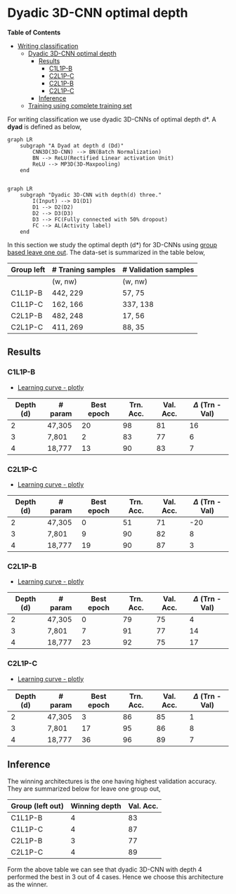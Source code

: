 # Dyadic 3D-CNN optimal depth

<!-- markdown-toc start - Don't edit this section. Run M-x markdown-toc-refresh-toc -->
**Table of Contents**

- [Writing classification](#writing-classification)
    - [Dyadic 3D-CNN optimal depth](#dyadic-3d-cnn-optimal-depth)
        - [Results](#results)
            - [C1L1P-B](#c1l1p-b)
            - [C2L1P-C](#c2l1p-c)
            - [C2L1P-B](#c2l1p-b)
            - [C2L1P-C](#c2l1p-c-1)
        - [Inference](#inference)
    - [Training using complete training set](#training-using-complete-training-set)

<!-- markdown-toc end -->

For writing classification we use dyadic 3D-CNNs of optimal depth d*. A **dyad** is defined as below,

```mermaid 
graph LR
	subgraph "A Dyad at depth d (Dd)"
		CNN3D(3D-CNN) --> BN(Batch Normalization)
		BN --> ReLU(Rectified Linear activation Unit)
		ReLU --> MP3D(3D-Maxpooling)
	end
	

```

```mermaid
graph LR
	subgraph "Dyadic 3D-CNN with depth(d) three."
		I(Input) --> D1(D1)
		D1 --> D2(D2)
		D2 --> D3(D3)
		D3 --> FC(Fully connected with 50% dropout)
		FC --> AL(Activity label)
	end

```

In this section we study the optimal depth (d*) for 3D-CNNs using [group based leave one out](../dataset/trimmed_video_group_split.md). The data-set is summarized in the table below,

| Group left | # Traning samples | # Validation samples |
|------------|-------------------|----------------------|
|            | (w, nw)           | (w, nw)              |
| C1L1P-B    | 442, 229          | 57, 75               |
| C1L1P-C    | 162, 166          | 337, 138             |
| C2L1P-B    | 482, 248          | 17, 56               |
| C2L1P-C    | 411, 269          | 88, 35               |

## Results
### C1L1P-B

- [Learning curve - plotly](./learning-curves/group-leave-one-out/wnw_C1L1P-B.html)

| Depth (d) | # param | Best epoch | Trn. Acc. | Val. Acc. | $\Delta$ (Trn - Val) |
|-----------|---------|------------|-----------|-----------|----------------------|
| 2         | 47,305  | 20         | 98        | 81        | 16                   |
| 3         | 7,801   | 2          | 83        | 77        | 6                    |
| 4         | 18,777  | 13         | 90        | 83        | 7                    |

### C2L1P-C

- [Learning curve - plotly](./learning-curves/group-leave-one-out/wnw_C1L1P-C.html)

| Depth (d) | # param | Best epoch | Trn. Acc. | Val. Acc. | $\Delta$ (Trn - Val) |
|-----------|---------|------------|-----------|-----------|----------------------|
| 2         | 47,305  | 0          | 51        | 71        | -20                  |
| 3         | 7,801   | 9          | 90        | 82        | 8                    |
| 4         | 18,777  | 19         | 90        | 87        | 3                    |

### C2L1P-B

- [Learning curve - plotly](./learning-curves/group-leave-one-out/wnw_C2L1P-B.html)

| Depth (d) | # param | Best epoch | Trn. Acc. | Val. Acc. | $\Delta$ (Trn - Val) |
|-----------|---------|------------|-----------|-----------|----------------------|
| 2         | 47,305  | 0          | 79        | 75        | 4                    |
| 3         | 7,801   | 7          | 91        | 77        | 14                   |
| 4         | 18,777  | 23         | 92        | 75        | 17                   |

### C2L1P-C

- [Learning curve - plotly](./learning-curves/group-leave-one-out/wnw_C2L1P-C.html)

| Depth (d) | # param | Best epoch | Trn. Acc. | Val. Acc. | $\Delta$ (Trn - Val) |
|-----------|---------|------------|-----------|-----------|----------------------|
| 2         | 47,305  | 3          | 86        | 85        | 1                    |
| 3         | 7,801   | 17         | 95        | 86        | 8                    |
| 4         | 18,777  | 36         | 96        | 89        | 7                    |

## Inference
The winning architectures is the one having highest validation accuracy. They are
summarized below for leave one group out,

| Group (left out) | Winning depth | Val. Acc. |
|------------------|---------------|-----------|
| C1L1P-B          | 4             | 83        |
| C1L1P-C          | 4             | 87        |
| C2L1P-B          | 3             | 77        |
| C2L1P-C          | 4             | 89        |

Form the above table we can see that dyadic 3D-CNN with depth 4 performed the best
in 3 out of 4 cases. Hence we choose this architecture as the winner.

